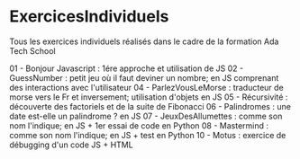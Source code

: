# ExercicesIndividuels
Tous les exercices individuels réalisés dans le cadre de la formation Ada Tech School 

01 - Bonjour Javascript : 1ére approche et utilisation de JS
02 - GuessNumber : petit jeu où il faut deviner un nombre; en JS comprenant des interactions avec l'utilisateur
04 - ParlezVousLeMorse : traducteur de morse vers le Fr et inversement; utilisation d'objets en JS
05 - Récursivité : découverte des factoriels et de la suite de Fibonacci
06 - Palindromes : une date est-elle un palindrome ? en JS
07 - JeuxDesAllumettes : comme son nom l'indique; en JS + 1er essai de code en Python 
08 - Mastermind : comme son nom l'indique; en JS + test en Python
10 - Motus : exercice de débugging d'un code JS + HTML 


